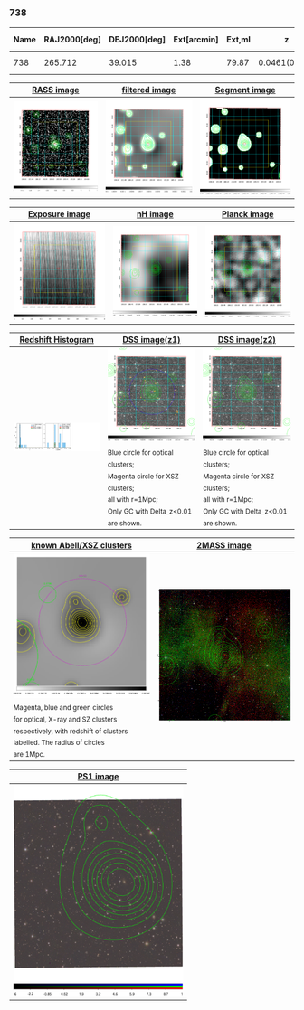 <div STYLE="page-break-after: always;"></div>

### 738

|Name|RAJ2000[deg]|DEJ2000[deg] |Ext[arcmin]| Ext,ml | z | z_src| C|GC(XSZ,Delta_z<0.01)| GC(OPT,Delta_z<0.01)|GC| R_sig[arcmin] | R500[arcmin] | R500[Mpc]| CRsig[c/s] | CR500[c/s] |L500[1E44 erg/s]|F500[1E-12 erg/s/cm^2]| M500[1E14 Msun]|Tx[keV]|Cnt_sig|Beta|Rc[arcmin]|Comment|Alias|
|---|---|---|---|---|---|------|---|--------|---------|----------|---|---|---|---|---|---|---|---|---|---|---|---|---|---|
|738| 265.712| 39.015| 1.38| 79.87| 0.0461(0.005)| z1, z_xsz| B| MCXC| N| MCXC, N| 9.775| 13.050| 0.709| 0.267(0.026)| 0.283(0.027)| 0.247(0.014)| 4.941(0.286)| 1.06(0.03)| 2.25(0.04)| 242.0| 0.891(-0.098+0.075)| 3.536(-0.542+0.397)| -| k093|

|[RASS image](../image/738/738_img.pdf)|[filtered image](../image/738/738_fil.pdf)|[Segment image](../image/738/738_seg.pdf)|
|-------------------|--------------------|-------------------|
| <img src="../image/738/738_img.png" width="300">  | <img src="../image/738/738_fil.png" width="300">   | <img src="../image/738/738_seg.png" width="300">  |

|[Exposure image](../image/738/738_mex.pdf)| [nH image](../image/738/738_nh.pdf)| [Planck image](../image/738/738_p.pdf)|
|-------------------|--------------------|-------------------|
|<img src="../image/738/738_mex.png" width="300">   | <img src="../image/738/738_nh.png" width="300">    | <img src="../image/738/738_p.png" width="300"> |

|[Redshift Histogram](../image/738/738_zg.pdf) | [DSS image(z1)](../image/738/738_dss_z1.pdf)      |  [DSS image(z2)](../image/738/738_dss_z2.pdf)    |
|-------------------|--------------------|-------------------|
|<img src="../image/738/738_zg.png" width="300"> |<img src="../image/738/738_dss_z1.png" width="300"> <sub><br>Blue circle for optical clusters; <br>Magenta circle for XSZ clusters; <br>all with r=1Mpc; <br>Only GC with Delta_z<0.01 are shown. </sub>| <img src="../image/738/738_dss_z2.png" width="300"><sub><br>Blue circle for optical clusters; <br>Magenta circle for XSZ clusters; <br>all with r=1Mpc; <br>Only GC with Delta_z<0.01 are shown. </sub> |

|[known Abell/XSZ clusters](../image/738/738_gc.pdf) | [2MASS image](../image/738/738_2mass.pdf)      |
|-------------------|-------------------|
|<img src=../image/738/738_gc.png width="300"> <br><sub>Magenta, blue and green circles <br>for optical, X-ray and SZ clusters <br>respectively, with redshift of clusters <br>labelled. The radius of circles <br>are 1Mpc.</sub>|<img src="../image/738/738_2mass.png" width="300">  |

|[PS1 image](../image/738/738_ps1.pdf)            |
|-------------------|
| <img src="../image/738/738_ps1.pdf" width="300">  |
